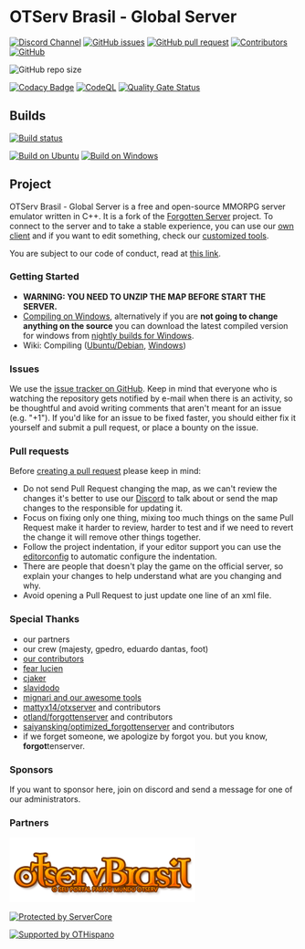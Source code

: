 # OTServ Brasil - Global Server

[![Discord Channel](https://img.shields.io/discord/528117503952551936.svg?style=flat-square&logo=discord)](https://discord.gg/3NxYnyV)
[![GitHub issues](https://img.shields.io/github/issues/opentibiabr/otservbr-global)](https://github.com/opentibiabr/otservbr-global/issues)
[![GitHub pull request](https://img.shields.io/github/issues-pr/opentibiabr/otservbr-global)](https://github.com/opentibiabr/otservbr-global/pulls)
[![Contributors](https://img.shields.io/github/contributors/opentibiabr/otservbr-global.svg?style=flat-square)](https://github.com/opentibiabr/otservbr-global/graphs/contributors)
[![GitHub](https://img.shields.io/github/license/opentibiabr/otservbr-global)](https://github.com/opentibiabr/otservbr-global/blob/develop/LICENSE)

![GitHub repo size](https://img.shields.io/github/repo-size/opentibiabr/otservbr-global)

[![Codacy Badge](https://app.codacy.com/project/badge/Grade/a71728d523ac4b23a9c0b974ae4ec5df)](https://www.codacy.com/gh/opentibiabr/otservbr-global/dashboard?utm_source=github.com&amp;utm_medium=referral&amp;utm_content=opentibiabr/otservbr-global&amp;utm_campaign=Badge_Grade)
[![CodeQL](https://github.com/opentibiabr/otservbr-global/actions/workflows/codeql-analysis.yml/badge.svg)](https://github.com/opentibiabr/otservbr-global/actions/workflows/codeql-analysis.yml)
[![Quality Gate Status](https://sonarcloud.io/api/project_badges/measure?project=opentibiabr_otservbr-global&metric=alert_status)](https://sonarcloud.io/dashboard?id=opentibiabr_otservbr-global)

## Builds

[![Build status](https://ci.appveyor.com/api/projects/status/github/opentibiabr/otservbr-global?branch=develop&passingText=develop%20-%20OK&svg=true)](https://ci.appveyor.com/project/opentibiabr/otservbr-global/build/artifacts "Download nightly builds for Windows")

[![Build on Ubuntu](https://github.com/opentibiabr/otservbr-global/workflows/Build%20on%20Ubuntu/badge.svg)](https://github.com/opentibiabr/otservbr-global/actions?query=workflow%3A%22Build+on+Ubuntu%22)
[![Build on Windows](https://github.com/opentibiabr/otservbr-global/workflows/Build%20on%20Windows/badge.svg)](https://github.com/opentibiabr/otservbr-global/actions?query=workflow%3A%22Build+on+Windows%22)

## Project

OTServ Brasil - Global Server is a free and open-source MMORPG server emulator written in C++. It is a fork of the [Forgotten Server](https://github.com/otland/forgottenserver) project. To connect to the server and to take a stable experience, you can use our [own client](https://forums.otserv.com.br/index.php?/forums/topic/167933-otservbr-global-cliente-tibia-12/) and if you want to edit something, check our [customized tools](https://github.com/opentibiabr/tools).

You are subject to our code of conduct, read at [this link](https://github.com/opentibiabr/otservbr-global/blob/develop/CODE_OF_CONDUCT.md).

### Getting **Started**

* **WARNING: YOU NEED TO UNZIP THE MAP BEFORE START THE SERVER.**
* [Compiling on Windows](https://forums.otserv.com.br/index.php?/forums/topic/169235-windowsvc2019-compilando-sources-otservbr-global/), alternatively if you are ****not** going to change anything on the source** you can download the latest compiled version for windows from [nightly builds for Windows](https://ci.appveyor.com/project/opentibiabr/otservbr-global/build/artifacts).
* Wiki: Compiling ([Ubuntu/Debian](https://github.com/opentibiabr/otservbr-global/wiki/Compiling-on-Ubuntu-or-Debian-GNU-Linux), [Windows](https://github.com/opentibiabr/otservbr-global/wiki/Compiling-on-Windows-(vcpkg)))

### Issues

We use the [issue tracker on GitHub](https://github.com/opentibiabr/OTServBR-Global/issues). Keep in mind that everyone who is watching the repository gets notified by e-mail when there is an activity, so be thoughtful and avoid writing comments that aren't meant for an issue (e.g. "+1"). If you'd like for an issue to be fixed faster, you should either fix it yourself and submit a pull request, or place a bounty on the issue.

### Pull requests

Before [creating a pull request](https://github.com/opentibiabr/otservbr-global/pulls) please keep in mind:

  * Do not send Pull Request changing the map, as we can't review the changes it's better to use our [Discord](https://discord.gg/3NxYnyV) to talk about or send the map changes to the responsible for updating it.
  * Focus on fixing only one thing, mixing too much things on the same Pull Request make it harder to review, harder to test and if we need to revert the change it will remove other things together.
  * Follow the project indentation, if your editor support you can use the [editorconfig](https://editorconfig.org/) to automatic configure the indentation.
  * There are people that doesn't play the game on the official server, so explain your changes to help understand what are you changing and why.
  * Avoid opening a Pull Request to just update one line of an xml file.

### Special Thanks

  * our partners
  * our crew (majesty, gpedro, eduardo dantas, foot)
  * [our contributors](https://github.com/opentibiabr/OTServBR-Global/graphs/contributors)
  * [fear lucien](https://github.com/FearLucien)
  * [cjaker](https://github.com/Eternal-Scripts)
  * [slavidodo](https://github.com/slavidodo)
  * [mignari and our awesome tools](https://github.com/ottools)
  * [mattyx14/otxserver](https://github.com/mattyx14/otxserver) and contributors
  * [otland/forgottenserver](https://github.com/otland/forgottenserver) and contributors
  * [saiyansking/optimized_forgottenserver](https://github.com/SaiyansKing/optimized_forgottenserver) and contributors
  * if we forget someone, we apologize by forgot you. but you know, **forgot**tenserver.

### **Sponsors**

If you want to sponsor here, join on discord and send a message for one of our administrators.

### Partners

[![Supported by OTServ Brasil](https://raw.githubusercontent.com/otbr/otserv-brasil/main/otbr.png)](https://forums.otserv.com.br)

[![Protected by ServerCore](https://mktsc.servercore.com.br/protectedbyservercore.png)](https://bit.ly/1q2q4de)

[![Supported by OTHispano](https://othispano.com/styles/purplefreak/logo3.png)](https://othispano.com/)
